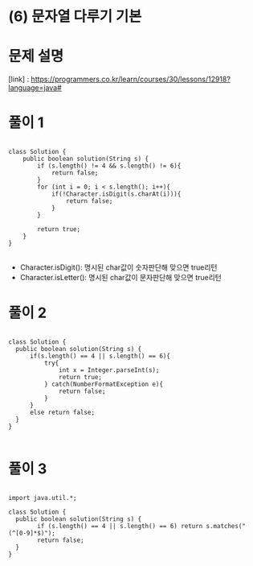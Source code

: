 # (6) 문자열 다루기 기본

# 문제 설명

[link] : https://programmers.co.kr/learn/courses/30/lessons/12918?language=java#

# 풀이 1

<pre>
<code>
class Solution {
    public boolean solution(String s) {
        if (s.length() != 4 && s.length() != 6){
            return false;
        }
        for (int i = 0; i < s.length(); i++){
            if(!Character.isDigit(s.charAt(i))){
                return false;
            }
        }

        return true;
    }
}
</code>
</pre>

- Character.isDigit(): 명시된 char값이 숫자판단해 맞으면 true리턴
- Character.isLetter(): 명시된 char값이 문자판단해 맞으면 true리턴

# 풀이 2

<pre>
<code>
class Solution {
  public boolean solution(String s) {
      if(s.length() == 4 || s.length() == 6){
          try{
              int x = Integer.parseInt(s);
              return true;
          } catch(NumberFormatException e){
              return false;
          }
      }
      else return false;
  }
}
</code>
</pre>

# 풀이 3

<pre>
<code>
import java.util.*;

class Solution {
  public boolean solution(String s) {
        if (s.length() == 4 || s.length() == 6) return s.matches("(^[0-9]*$)");
        return false;
  }
}

</code>
</pre>
